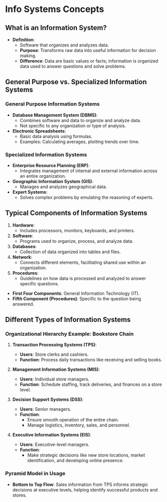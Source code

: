 # Info Systems Concepts

## What is an Information System?
- **Definition**: 
  - Software that organizes and analyzes data.
  - **Purpose**: Transforms raw data into useful information for decision making.
  - **Difference**: Data are basic values or facts; information is organized data used to answer questions and solve problems.

## General Purpose vs. Specialized Information Systems

### General Purpose Information Systems
- **Database Management System (DBMS)**:
  - Combines software and data to organize and analyze data.
  - Not specific to any organization or type of analysis.
- **Electronic Spreadsheets**:
  - Basic data analysis using formulas.
  - Examples: Calculating averages, plotting trends over time.

### Specialized Information Systems
- **Enterprise Resource Planning (ERP)**:
  - Integrates management of internal and external information across an entire organization.
- **Geographic Information System (GIS)**:
  - Manages and analyzes geographical data.
- **Expert Systems**:
  - Solves complex problems by emulating the reasoning of experts.

## Typical Components of Information Systems

1. **Hardware**:
   - Includes processors, monitors, keyboards, and printers.
2. **Software**:
   - Programs used to organize, process, and analyze data.
3. **Databases**:
   - Collection of data organized into tables and files.
4. **Network**:
   - Connects different elements, facilitating shared use within an organization.
5. **Procedures**:
   - Guidelines on how data is processed and analyzed to answer specific questions.

- **First Four Components**: General Information Technology (IT).
- **Fifth Component (Procedures)**: Specific to the question being answered.

## Different Types of Information Systems

### Organizational Hierarchy Example: Bookstore Chain

1. **Transaction Processing Systems (TPS)**:
   - **Users**: Store clerks and cashiers.
   - **Function**: Process daily transactions like receiving and selling books.

2. **Management Information Systems (MIS)**:
   - **Users**: Individual store managers.
   - **Function**: Schedule staffing, track deliveries, and finances on a store level.

3. **Decision Support Systems (DSS)**:
   - **Users**: Senior managers.
   - **Function**: 
     - Ensure smooth operation of the entire chain.
     - Manage logistics, inventory, sales, and personnel.

4. **Executive Information Systems (EIS)**:
   - **Users**: Executive-level managers.
   - **Function**:
     - Make strategic decisions like new store locations, market identification, and developing online presence.

### Pyramid Model in Usage
- **Bottom to Top Flow**: Sales information from TPS informs strategic decisions at executive levels, helping identify successful products and stores.
